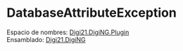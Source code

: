 # DatabaseAttributeException

Espacio de nombres: [Digi21.DigiNG.Plugin](../../)  
Ensamblado: [Digi21.DigiNG](../../../digi21.diging/)




